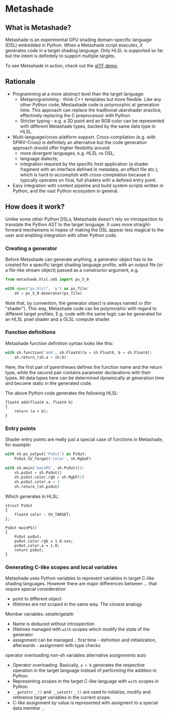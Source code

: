 # Metashade
## What is Metashade?
Metashade is an experimental GPU shading domain-specific language (DSL) embedded in Python.
When a Metashade script executes, it generates code in a target shading language.
Only HLSL is supported so far but the intent is definitely to support multiple targets.

To see Metashade in action, check out the [glTF demo](gltfdemo).

## Rationale
* Programming at a more abstract level than the target language:
    * Metaprogramming - think C++ templates but more flexible.
    Like any other Python code, Mestashade code is polymorphic at generation time.
    This approach can replace the traditional ubershader practice, effectively replacing the C preprocessor with Python.
    * Stricter typing - e.g. a 3D point and an RGB color can be represented with different Metashade types, backed by the same data type in HLSL.
* Multi-language/cross-platform support.
    Cross-compilation (e.g. with SPIRV-Cross) is definitely an alternative but the code generation approach should offer higher flexibility around:
    * more divergent languages, e.g. HLSL vs OSL;
    * language dialects;
    * integration required by the specific host application (a shader fragment with an interface defined in metadata, an effect file etc.),
    which is hard to accomplish with cross-compilation because it typically operates on final,
    full shaders with a defined entry point.
* Easy integration with content pipeline and build system scripts written in Python, and the vast Python ecosystem in general.

## How does it work?
Unlike some other Python DSLs, Metashade doesn't rely on introspection to translate the Python AST to the target language.
It uses more straight-forward mechanisms in hopes of making the DSL appear less magical to the user and enabling integration with other Python code.

### Creating a generator

Before Metashade can generate anything, a generator object has to be created for a specific target shading
language profile, with an output file (or a file-like stream object) passed as a constructor argument, e.g.

```Python
from metashade.hlsl.sm5 import ps_5_0

with open("ps.hlsl", 'w') as ps_file:
    sh = ps_5_0.Generator(ps_file)
```

Note that, by convention, the generator object is always named `sh` (for "shader").
This way, Metashade code can be polymorphic with regard to different target profiles.
E.g. code with the same logic can be generated for an HLSL pixel shader and a GLSL compute shader.

### Function definitions

Metashade function definition syntax looks like this:

```Python
with sh.function('add', sh.Float4)(a = sh.Float4, b = sh.Float4):
    sh.return_(sh.a + sh.b)
```

Here, the first pair of parentheses defines the function name and the return type,
while the second pair contains parameter declarations with their types.
All data types here can be determined dynamically at generation time and become static in the generated code.

The above Python code generates the following HLSL:

```HLSL
float4 add(float4 a, float4 b)
{
	return (a + b);
}
```

### Entry points

Shader entry points are really just a special case of functions in Metashade, for example:

```Python
with sh.ps_output('PsOut') as PsOut:
    PsOut.SV_Target('color', sh.RgbaF)

with sh.main('mainPS', sh.PsOut)():
    sh.psOut = sh.PsOut()
    sh.psOut.color.rgb = sh.RgbF(1)
    sh.psOut.color.a = 1
    sh.return_(sh.psOut)
```

Which generates in HLSL:

```HLSL
struct PsOut
{
	float4 color : SV_TARGET;
};

PsOut mainPS()
{
	PsOut psOut;
	psOut.color.rgb = 1.0.xxx;
	psOut.color.a = 1.0;
	return psOut;
}
```

### Generating C-like scopes and local variables

Metashade uses Python variables to represent variables in target C-like shading languages.
However there are major differences between ... that require special consideration
* point to different object
* lifetimes are not scoped in the same way. The closest analogy

Member variables: setattr/getattr
* Name is deduced without introspection
* lifetimes managed with `with` scopes which modify the state of the generator
* assignment can be managed... first time - definition and initialization, afterwards - assignment with type checks


operator overloading
non-sh variables
alternative assignments
auto


* Operator overloading. Basically, `a + b` generates the respective operation in the target language instead of performing the addition in Python.
* Representing scopes in the target C-like language with `with` scopes in Python.
* `__getattr__()` and `__setattr__()` are used to initialize, modify and reference target variables in the current scope.
* C-like assignment by value is represented with assigment to a special data member `_`.
